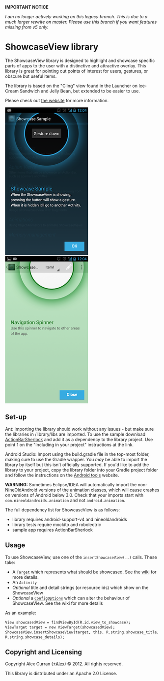 **IMPORTANT NOTICE**

*I am no longer actively working on this legacy branch. This is due to a much larger rewrite on master. Please use this branch if you want features missing from v5 only.*

ShowcaseView library
====
  
The ShowcaseView library is designed to highlight and showcase specific parts of apps to the user with a distinctive and attractive overlay. This library is great for pointing out points of interest for users, gestures, or obscure but useful items.

The library is based on the "Cling" view found in the Launcher on Ice-Cream Sandwich and Jelly Bean, but extended to be easier to use.

Please check out [the website](http://espiandev.github.com/ShowcaseView) for more information.

![Example image](./example.png)
![Example image](./example2.png)

Set-up
----

Ant:
Importing the library should work without any issues - but make sure the libraries in /library/libs are imported. To use the sample download [ActionBarSherlock](http://actionbarsherlock.com/usage.html) and add it as a dependency to the library project. Use point 1 on the "Including in your project" instructions at the link.

Android Studio:
Import using the build.gradle file in the top-most folder, making sure to use the Gradle wrapper. You _may_ be able to import the library by itself but this isn't officially supported. If you'd like to add the library to your project, copy the library folder into your Gradle project folder and follow the instructions on the [Android tools](http://tools.android.com/tech-docs/new-build-system/user-guide#TOC-Multi-project-setup) website.

**WARNING:** Sometimes Eclipse/IDEA will automatically import the non-NineOldAndroid versions of the animation classes, which will cause crashes on versions of Android below 3.0. Check that your imports start with `com.nineoldandroids.animation` and not `android.animation`.

The full dependency list for ShowcaseView is as follows:
- library requires android-support-v4 and nineoldandroids
- library tests require mockito and robolectric
- sample app requires ActionBarSherlock

Usage
----

To use ShowcaseView, use one of the `insertShowcaseView(..)` calls. These take:

- A [`Target`](https://github.com/Espiandev/ShowcaseView/blob/target/library/src/com/espian/showcaseview/targets/Target.java) which represents what should be showcased. See the [wiki](https://github.com/Espiandev/ShowcaseView/wiki/Target-API) for more details.
- An `Activity`
- *Optional* title and detail strings (or resource ids) which show on the ShowcaseView
- *Optional* a [`ConfigOptions`]() which can alter the behaviour of ShowcaseView. See the wiki for more details

As an example:

~~~
View showcasedView = findViewById(R.id.view_to_showcase);
ViewTarget target = new ViewTarget(showcasedView);
ShowcaseView.insertShowcaseView(target, this, R.string.showcase_title, R.string.showcase_details);
~~~

Copyright and Licensing
----

Copyright Alex Curran ([+Alex](https://plus.google.com/110510888639261520925/posts)) © 2012. All rights reserved.

This library is distributed under an Apache 2.0 License.
